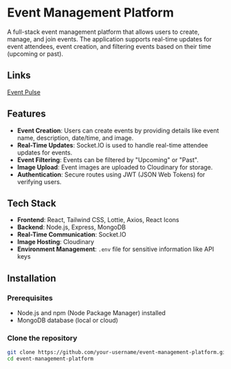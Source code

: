 # Event Management Platform

A full-stack event management platform that allows users to create, manage, and join events. The application supports real-time updates for event attendees, event creation, and filtering events based on their time (upcoming or past).

## Links
[Event Pulse](https://eventpulse-event-management.web.app)

## Features

- **Event Creation**: Users can create events by providing details like event name, description, date/time, and image.
- **Real-Time Updates**: Socket.IO is used to handle real-time attendee updates for events.
- **Event Filtering**: Events can be filtered by "Upcoming" or "Past".
- **Image Upload**: Event images are uploaded to Cloudinary for storage.
- **Authentication**: Secure routes using JWT (JSON Web Tokens) for verifying users.

## Tech Stack

- **Frontend**: React, Tailwind CSS, Lottie, Axios, React Icons
- **Backend**: Node.js, Express, MongoDB
- **Real-Time Communication**: Socket.IO
- **Image Hosting**: Cloudinary
- **Environment Management**: `.env` file for sensitive information like API keys

## Installation

### Prerequisites

- Node.js and npm (Node Package Manager) installed
- MongoDB database (local or cloud)

### Clone the repository

```bash
git clone https://github.com/your-username/event-management-platform.git
cd event-management-platform